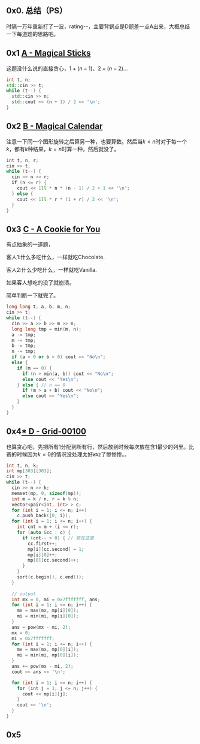 ## 0x0. 总结（PS）

时隔一万年重新打了一波，rating--，主要背锅点是D题差一点A出来，大概总结一下每道题的思路吧。

## 0x1 [A - Magical Sticks](https://codeforces.com/contest/1371/problem/A)

这题没什么说的直接贪心，$1+(n-1)、2+(n-2)...$

```cpp
int t, n;
std::cin >> t;
while (t--) {
  std::cin >> n;
  std::cout << (n + 1) / 2 << '\n';
}
```



## 0x2 [B - Magical Calendar](https://codeforces.com/contest/1371/problem/B)

注意一下同一个图形旋转之后算另一种，也要算数。然后当$k \lt n$时对于每一个$k$，都有$k$种结果，$k=n$时算一种，然后就没了。

```cpp
int t, n, r;
cin >> t;
while (t--) {
  cin >> n >> r;
  if (n <= r) {
    cout << 1ll * n * (n - 1) / 2 + 1 << '\n';
  } else {
    cout << 1ll * r * (1 + r) / 2 << '\n';
  }
}
```

## 0x3 [C - A Cookie for You](https://codeforces.com/contest/1371/problem/C)

有点抽象的一道题，

客人1:什么多吃什么，一样就吃Chocolate.

客人2:什么少吃什么，一样就吃Vanilla.

如果客人想吃的没了就崩溃。

简单判断一下就完了。

```cpp
long long t, a, b, m, n;
cin >> t;
while (t--) {
  cin >> a >> b >> m >> n;
  long long tmp = min(m, n);
  a -= tmp;
  m -= tmp;
  b -= tmp;
  n -= tmp;
  if (a < 0 or b < 0) cout << "No\n";
  else {
    if (m == 0) {
      if (n > min(a, b)) cout << "No\n";
      else cout << "Yes\n";
    } else { // n == 0
      if (m > a + b) cout << "No\n";
      else cout << "Yes\n";
    }
  }
}
```

## 0x4[* D - Grid-00100](https://codeforces.com/contest/1371/problem/D)

也算贪心吧，先把所有1分配到所有行，然后放到时候每次放在含1最少的列里。比赛的时候因为$k=0$的情况没处理太好`WA2`了惨惨惨。。

```cpp
int t, n, k;
int mp[303][303];
cin >> t;
while (t--) {
  cin >> n >> k;
  memset(mp, 0, sizeof(mp));
  int m = k / n, r = k % n;
  vector<pair<int, int> > c;
  for (int i = 1; i <= n; i++)
    c.push_back({0, i});
  for (int i = 1; i <= n; i++) {
    int cnt = m + (i <= r);
    for (auto &cc : c) {
      if (cnt-- > 0) { // 死在这里
        cc.first++;
        mp[i][cc.second] = 1;
        mp[i][0]++;
        mp[0][cc.second]++;
      }
    }
    sort(c.begin(), c.end());
  }
  
  // output 
  int mx = 0, mi = 0x7fffffff, ans;
  for (int i = 1; i <= n; i++) {
    mx = max(mx, mp[i][0]);
    mi = min(mi, mp[i][0]);
  }
  ans = pow(mx - mi, 2);
  mx = 0;
  mi = 0x7fffffff;
  for (int i = 1; i <= n; i++) {
    mx = max(mx, mp[0][i]);
    mi = min(mi, mp[0][i]);
  }
  ans += pow(mx - mi, 2);
  cout << ans << '\n';

  for (int i = 1; i <= n; i++) {
    for (int j = 1; j <= n; j++) {
      cout << mp[i][j];
    }
    cout << '\n';
  }
}

```

## 0x5 